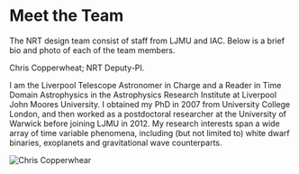 # Meet the Team

The NRT design team consist of staff from LJMU and IAC. Below is a brief bio and photo of each of the team members.

Chris Copperwheat; NRT Deputy-PI.

I am the Liverpool Telescope Astronomer in Charge and a Reader in Time Domain Astrophysics in the Astrophysics Research Institute at Liverpool John Moores University. I obtained my PhD in 2007 from University College London, and then worked as a postdoctoral researcher at the University of Warwick before joining LJMU in 2012. My research interests span a wide array of time variable phenomena, including (but not limited to) white dwarf binaries, exoplanets and gravitational wave counterparts.

![Chris Copperwhear](astccopp.png)
